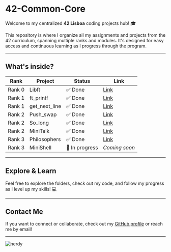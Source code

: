 # 42-Common-Core

Welcome to my centralized **42 Lisboa** coding projects hub! 🎓

This repository is where I organize all my assignments and projects from the 42 curriculum, spanning multiple ranks and modules. It's designed for easy access and continuous learning as I progress through the program.

---

## What's inside?

| Rank   | Project        | Status         | Link |
|--------|----------------|----------------|------|
| Rank 0 | Libft          | ✅ Done         | [Link](https://github.com/PedroLouzada/42-Libft) |
| Rank 1 | ft_printf      | ✅ Done         | [Link](https://github.com/PedroLouzada/42-Printf) |
| Rank 1 | get_next_line  | ✅ Done         | [Link](https://github.com/PedroLouzada/42-Get_next_line) |
| Rank 2 | Push_swap      | ✅ Done         | [Link](https://github.com/PedroLouzada/42-Push_swap) |
| Rank 2 | So_long        | ✅ Done         | [Link](https://github.com/PedroLouzada/42-So_long) |
| Rank 2 | MiniTalk       | ✅ Done         | [Link](https://github.com/PedroLouzada/42-MiniTalk)|
| Rank 3 | Philosophers   | ✅ Done         | [Link](https://github.com/PedroLouzada/42-Philosophers) |
| Rank 3 | MiniShell      | 🚧 In progress  | _Coming soon_ |


---

## Explore & Learn

Feel free to explore the folders, check out my code, and follow my progress as I level up my skills! 💻

---

## Contact Me

If you want to connect or collaborate, check out my [GitHub profile](https://github.com/PedroLouzada) or reach me by email!

---
![nerdy](https://media1.tenor.com/m/IVh7YxGaB_4AAAAC/nerd-emoji.gif)
